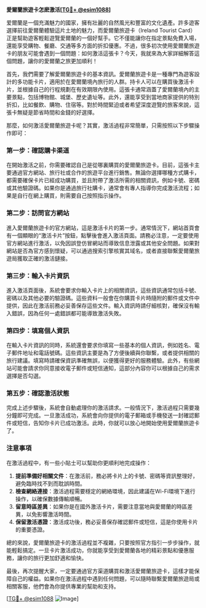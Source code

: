 **愛爾蘭旅遊卡怎麽激活[[TG💪+ @esim1088](https://t.me/s/esim1088)]**

爱爾蘭是一個充滿魅力的國家，擁有壯麗的自然風光和豐富的文化遺產。許多遊客選擇前往愛爾蘭體驗這片土地的魅力，而愛爾蘭旅遊卡（Ireland Tourist Card）正是幫助遊客輕鬆遊覽愛爾蘭的一個好幫手。它不僅能讓你在指定景點免費入場，還能享受購物、餐廳、交通等多方面的折扣優惠。不過，很多初次使用愛爾蘭旅遊卡的朋友可能會遇到一個問題：如何激活這張卡？今天，我就來為大家詳細解答這個問題，讓你的愛爾蘭之旅更加順利！

首先，我們需要了解愛爾蘭旅遊卡的基本資訊。愛爾蘭旅遊卡是一種專門為遊客設計的多功能卡片，適用於在愛爾蘭境內旅行的人群。持卡人可以在購買後激活卡片，並根據自己的行程規劃在有效期限內使用。這張卡通常涵蓋了愛爾蘭境內的主要景點，包括博物館、城堡、歷史遺址等。此外，還能享受到當地商家提供的特別折扣，比如餐飲、購物、住宿等。對於時間緊迫或者希望深度遊覽的旅客來說，這張卡無疑是節省時間和金錢的好選擇。

那麼，如何激活愛爾蘭旅遊卡呢？其實，激活過程非常簡單，只需按照以下步驟操作即可：

### 第一步：確認購卡渠道
在開始激活之前，你需要確認自己是從哪裏購買的愛爾蘭旅遊卡。目前，這張卡主要通過官方網站、旅行社或合作的旅遊平台進行銷售。無論你選擇哪種方式購卡，都需要確保卡片已經成功購買，並且附帶了激活所需的相關資訊，例如卡號、密碼或其他驗證碼。如果你是通過旅行社購卡，通常會有專人指導你完成激活流程；如果是自行在網上購買，則需要自己按照指示操作。

### 第二步：訪問官方網站
進入愛爾蘭旅遊卡的官方網站，這是激活卡片的第一步。通常情況下，網站首頁會有一個顯眼的“激活卡片”按鈕，點擊後會進入激活頁面。請務必注意，一定要使用官方網站進行激活，以免因誤登仿冒網站而導致信息泄露或其他安全問題。如果對網站是否為官方感到懷疑，可以通過搜索引擎核實其域名，或者直接聯繫愛爾蘭旅遊局獲取正確的激活鏈接。

### 第三步：輸入卡片資訊
進入激活頁面後，系統會要求你輸入卡片上的相關資訊，這些資訊通常包括卡號、密碼以及其他必要的驗證碼。這些資料一般會在你購買卡片時隨附的郵件或文件中提供，因此在激活前務必妥善保存這些文件。輸入資訊時請仔細核對，確保沒有輸入錯誤，因為任何一處錯誤都可能導致激活失敗。

### 第四步：填寫個人資訊
在輸入卡片資訊的同時，系統還會要求你填寫一些基本的個人資訊，例如姓名、電子郵件地址和電話號碼。這些資訊主要是為了方便後續與你聯繫，或者提供相關的旅行建議。填寫時請確保資訊準確無誤，以便獲得更好的服務體驗。此外，有些網站可能會請求你同意接收電子郵件或短信通知，這部分內容你可以根據自己的需求選擇是否勾選。

### 第五步：確認激活狀態
完成上述步驟後，系統會自動處理你的激活請求。一般情況下，激活過程只需要幾分鐘即可完成。一旦激活成功，系統會向你提供的電子郵箱或手機發送一封確認郵件或短信，告知你卡片已成功激活。此時，你就可以放心地開始使用愛爾蘭旅遊卡了。

### 注意事項

在激活過程中，有一些小貼士可以幫助你更順利地完成操作：

1. **提前準備好相關文件**：在激活前，務必將卡片上的卡號、密碼等資訊整理好，避免臨時找不到而耽誤時間。
2. **檢查網絡連接**：激活過程需要穩定的網絡環境，因此建議在Wi-Fi環境下進行操作，以確保數據傳輸順暢。
3. **留意時區差異**：如果你是在國外激活卡片，需要注意當地與愛爾蘭的時區差異，以免影響激活時間。
4. **保留激活憑證**：激活成功後，務必妥善保存確認郵件或短信，這是你使用卡片的重要憑證。

總的來說，愛爾蘭旅遊卡的激活過程並不複雜，只要按照官方指引一步步操作，就能輕鬆搞定。一旦卡片激活成功，你就能享受到愛爾蘭各地的精彩景點和優惠服務，讓你的旅行更加舒適和愉快。

最後，再次提醒大家，一定要通過官方渠道購買和激活愛爾蘭旅遊卡，這樣才能保障自己的權益。如果你在激活過程中遇到任何問題，可以隨時聯繫愛爾蘭旅遊局或相關客服，他們會為你提供專業的幫助和支持。

[[TG💪+ @esim1088](https://t.me/s/esim1088) ![Image](https://i.postimg.cc/4NQfJmqS/Snipaste-2025-05-13-00-14-12.png)]